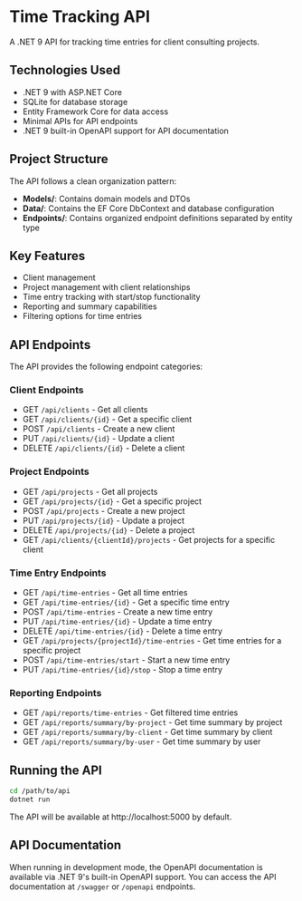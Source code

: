 # Time Tracking API

A .NET 9 API for tracking time entries for client consulting projects.

## Technologies Used

- .NET 9 with ASP.NET Core
- SQLite for database storage
- Entity Framework Core for data access
- Minimal APIs for API endpoints
- .NET 9 built-in OpenAPI support for API documentation

## Project Structure

The API follows a clean organization pattern:

- **Models/**: Contains domain models and DTOs
- **Data/**: Contains the EF Core DbContext and database configuration
- **Endpoints/**: Contains organized endpoint definitions separated by entity type

## Key Features

- Client management
- Project management with client relationships
- Time entry tracking with start/stop functionality
- Reporting and summary capabilities
- Filtering options for time entries

## API Endpoints

The API provides the following endpoint categories:

### Client Endpoints

- GET `/api/clients` - Get all clients
- GET `/api/clients/{id}` - Get a specific client
- POST `/api/clients` - Create a new client
- PUT `/api/clients/{id}` - Update a client
- DELETE `/api/clients/{id}` - Delete a client

### Project Endpoints

- GET `/api/projects` - Get all projects
- GET `/api/projects/{id}` - Get a specific project
- POST `/api/projects` - Create a new project
- PUT `/api/projects/{id}` - Update a project
- DELETE `/api/projects/{id}` - Delete a project
- GET `/api/clients/{clientId}/projects` - Get projects for a specific client

### Time Entry Endpoints

- GET `/api/time-entries` - Get all time entries
- GET `/api/time-entries/{id}` - Get a specific time entry
- POST `/api/time-entries` - Create a new time entry
- PUT `/api/time-entries/{id}` - Update a time entry
- DELETE `/api/time-entries/{id}` - Delete a time entry
- GET `/api/projects/{projectId}/time-entries` - Get time entries for a specific project
- POST `/api/time-entries/start` - Start a new time entry
- PUT `/api/time-entries/{id}/stop` - Stop a time entry

### Reporting Endpoints

- GET `/api/reports/time-entries` - Get filtered time entries
- GET `/api/reports/summary/by-project` - Get time summary by project
- GET `/api/reports/summary/by-client` - Get time summary by client
- GET `/api/reports/summary/by-user` - Get time summary by user

## Running the API

```sh
cd /path/to/api
dotnet run
```

The API will be available at http://localhost:5000 by default.

## API Documentation

When running in development mode, the OpenAPI documentation is available via .NET 9's built-in OpenAPI support. You can access the API documentation at `/swagger` or `/openapi` endpoints.
